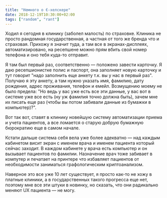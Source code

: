 ```yaml
---
title: "Немного о Є-хелскере"
date: 2018-12-19T10:30:00+02:00
tags: ["random", "rant"]
---
```


Ходил я сегодня в клинику (заболел малость) по страховке. Клиника не просто рандомная государственная, а частная от того же бренда что и страховая. Прихожу я значит туда, а там все в экранах-дисплеях, автоматизировано, на ресепшене можно прям вбить свой номер телефона и оно тебя куда-то отправит.

Я там был первый раз, соответственно — положено завести карточку. Я даю ресепшионистке полис и паспорт, она заполняет новую карточку и тут говорит "надо заполнить еще анкету т.к. вы у нас в первый раз". Получаю я эту анкету, а там нужно указать имя, фамилию, дату рождения, адрес проживания, телефон и емейл. Возмущению моему не было предела: "Но ведь у вас уже есть все эти данные, у вас вот в системе уже все есть (ну уж фамилия точно должна быть), зачем мне их писать еще раз (чтобы вы потом забивали данные из бумажки в компьютер)?".

Вот так вот, ставят в клинику новейшую систему автоматизации приема и учета пациентов, а все ломается о старую добрую бумажную бюрократию еще в самом начале.

Кстати дальше система себя вела уже более адекватно — над каждым кабинетом висит экран с именем врача и именем пациента который сейчас заходит. В каждом кабинете у врача есть компьютер и он вызывает пациентов по фамилии. Назначение врач тоже забивает в компутер и печатает на принтере что избавляет пациентов от необходимости заниматься графологическим криптоанализом. 

Наверное это все уже 10 лет существует, я просто как-то не хожу в платные клиники, а в государственных такого прогресса еще нет, поэтому мне все эти штуки в новинку, но сказать, что они радикально меняют UX пациента — не могу.